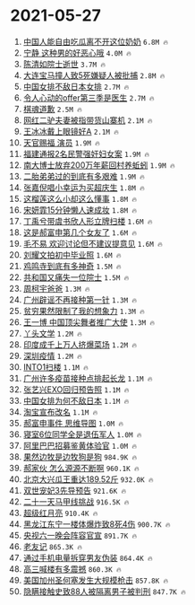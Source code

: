 # 2021-05-27

1. [中国人能自由吃瓜离不开这位奶奶](https://s.weibo.com/weibo?q=%23%E4%B8%AD%E5%9B%BD%E4%BA%BA%E8%83%BD%E8%87%AA%E7%94%B1%E5%90%83%E7%93%9C%E7%A6%BB%E4%B8%8D%E5%BC%80%E8%BF%99%E4%BD%8D%E5%A5%B6%E5%A5%B6%23&Refer=top) `6.8M 🔥`
1. [宁静 这种男的好恶心哦](https://s.weibo.com/weibo?q=%E5%AE%81%E9%9D%99%20%E8%BF%99%E7%A7%8D%E7%94%B7%E7%9A%84%E5%A5%BD%E6%81%B6%E5%BF%83%E5%93%A6&Refer=top) `4.0M 🔥`
1. [陈清如院士逝世](https://s.weibo.com/weibo?q=%23%E9%99%88%E6%B8%85%E5%A6%82%E9%99%A2%E5%A3%AB%E9%80%9D%E4%B8%96%23&Refer=top) `3.7M 🔥`
1. [大连宝马撞人致5死嫌疑人被批捕](https://s.weibo.com/weibo?q=%23%E5%A4%A7%E8%BF%9E%E5%AE%9D%E9%A9%AC%E6%92%9E%E4%BA%BA%E8%87%B45%E6%AD%BB%E5%AB%8C%E7%96%91%E4%BA%BA%E8%A2%AB%E6%89%B9%E6%8D%95%23&Refer=top) `2.8M 🔥`
1. [中国女排不敌日本女排](https://s.weibo.com/weibo?q=%E4%B8%AD%E5%9B%BD%E5%A5%B3%E6%8E%92%E4%B8%8D%E6%95%8C%E6%97%A5%E6%9C%AC%E5%A5%B3%E6%8E%92&Refer=top) `2.7M 🔥`
1. [令人心动的offer第三季是医生](https://s.weibo.com/weibo?q=%23%E4%BB%A4%E4%BA%BA%E5%BF%83%E5%8A%A8%E7%9A%84offer%E7%AC%AC%E4%B8%89%E5%AD%A3%E6%98%AF%E5%8C%BB%E7%94%9F%23&Refer=top) `2.7M 🔥`
1. [棋魂道歉](https://s.weibo.com/weibo?q=%23%E6%A3%8B%E9%AD%82%E9%81%93%E6%AD%89%23&Refer=top) `2.5M 🔥`
1. [网红二驴夫妻被指带货山寨机](https://s.weibo.com/weibo?q=%23%E7%BD%91%E7%BA%A2%E4%BA%8C%E9%A9%B4%E5%A4%AB%E5%A6%BB%E8%A2%AB%E6%8C%87%E5%B8%A6%E8%B4%A7%E5%B1%B1%E5%AF%A8%E6%9C%BA%23&Refer=top) `2.1M 🔥`
1. [王冰冰戴上眼镜好A](https://s.weibo.com/weibo?q=%23%E7%8E%8B%E5%86%B0%E5%86%B0%E6%88%B4%E4%B8%8A%E7%9C%BC%E9%95%9C%E5%A5%BDA%23&Refer=top) `2.1M 🔥`
1. [天官赐福 演员](https://s.weibo.com/weibo?q=%E5%A4%A9%E5%AE%98%E8%B5%90%E7%A6%8F%20%E6%BC%94%E5%91%98&Refer=top) `1.9M 🔥`
1. [福建通报2名民警强奸妇女案](https://s.weibo.com/weibo?q=%23%E7%A6%8F%E5%BB%BA%E9%80%9A%E6%8A%A52%E5%90%8D%E6%B0%91%E8%AD%A6%E5%BC%BA%E5%A5%B8%E5%A6%87%E5%A5%B3%E6%A1%88%23&Refer=top) `1.9M 🔥`
1. [南大博士放弃200万年薪回村养蚯蚓](https://s.weibo.com/weibo?q=%23%E5%8D%97%E5%A4%A7%E5%8D%9A%E5%A3%AB%E6%94%BE%E5%BC%83200%E4%B8%87%E5%B9%B4%E8%96%AA%E5%9B%9E%E6%9D%91%E5%85%BB%E8%9A%AF%E8%9A%93%23&Refer=top) `1.9M 🔥`
1. [二胎弟弟过的到底有多艰难](https://s.weibo.com/weibo?q=%23%E4%BA%8C%E8%83%8E%E5%BC%9F%E5%BC%9F%E8%BF%87%E7%9A%84%E5%88%B0%E5%BA%95%E6%9C%89%E5%A4%9A%E8%89%B0%E9%9A%BE%23&Refer=top) `1.9M 🔥`
1. [张嘉倪唱小幸运为买超庆生](https://s.weibo.com/weibo?q=%23%E5%BC%A0%E5%98%89%E5%80%AA%E5%94%B1%E5%B0%8F%E5%B9%B8%E8%BF%90%E4%B8%BA%E4%B9%B0%E8%B6%85%E5%BA%86%E7%94%9F%23&Refer=top) `1.8M 🔥`
1. [这榴莲这么小却这么懂事](https://s.weibo.com/weibo?q=%23%E8%BF%99%E6%A6%B4%E8%8E%B2%E8%BF%99%E4%B9%88%E5%B0%8F%E5%8D%B4%E8%BF%99%E4%B9%88%E6%87%82%E4%BA%8B%23&Refer=top) `1.8M 🔥`
1. [宋妍霏15分钟懒人速成妆](https://s.weibo.com/weibo?q=%23%E5%AE%8B%E5%A6%8D%E9%9C%8F15%E5%88%86%E9%92%9F%E6%87%92%E4%BA%BA%E9%80%9F%E6%88%90%E5%A6%86%23&Refer=top) `1.8M 🔥`
1. [丁禹兮带虞书欣人形立牌扫楼](https://s.weibo.com/weibo?q=%23%E4%B8%81%E7%A6%B9%E5%85%AE%E5%B8%A6%E8%99%9E%E4%B9%A6%E6%AC%A3%E4%BA%BA%E5%BD%A2%E7%AB%8B%E7%89%8C%E6%89%AB%E6%A5%BC%23&Refer=top) `1.6M 🔥`
1. [这是郝富申第几个女友了](https://s.weibo.com/weibo?q=%23%E8%BF%99%E6%98%AF%E9%83%9D%E5%AF%8C%E7%94%B3%E7%AC%AC%E5%87%A0%E4%B8%AA%E5%A5%B3%E5%8F%8B%E4%BA%86%23&Refer=top) `1.6M 🔥`
1. [毛不易 欢迎讨论但不建议提意见](https://s.weibo.com/weibo?q=%23%E6%AF%9B%E4%B8%8D%E6%98%93%20%E6%AC%A2%E8%BF%8E%E8%AE%A8%E8%AE%BA%E4%BD%86%E4%B8%8D%E5%BB%BA%E8%AE%AE%E6%8F%90%E6%84%8F%E8%A7%81%23&Refer=top) `1.6M 🔥`
1. [刘耀文拍初中毕业照](https://s.weibo.com/weibo?q=%23%E5%88%98%E8%80%80%E6%96%87%E6%8B%8D%E5%88%9D%E4%B8%AD%E6%AF%95%E4%B8%9A%E7%85%A7%23&Refer=top) `1.6M 🔥`
1. [鸡鸣寺到底有多神奇](https://s.weibo.com/weibo?q=%23%E9%B8%A1%E9%B8%A3%E5%AF%BA%E5%88%B0%E5%BA%95%E6%9C%89%E5%A4%9A%E7%A5%9E%E5%A5%87%23&Refer=top) `1.5M 🔥`
1. [共和国又痛失一位院士](https://s.weibo.com/weibo?q=%23%E5%85%B1%E5%92%8C%E5%9B%BD%E5%8F%88%E7%97%9B%E5%A4%B1%E4%B8%80%E4%BD%8D%E9%99%A2%E5%A3%AB%23&Refer=top) `1.5M 🔥`
1. [周柯宇爸爸](https://s.weibo.com/weibo?q=%23%E5%91%A8%E6%9F%AF%E5%AE%87%E7%88%B8%E7%88%B8%23&Refer=top) `1.3M 🔥`
1. [广州辟谣不再接种第一针](https://s.weibo.com/weibo?q=%23%E5%B9%BF%E5%B7%9E%E8%BE%9F%E8%B0%A3%E4%B8%8D%E5%86%8D%E6%8E%A5%E7%A7%8D%E7%AC%AC%E4%B8%80%E9%92%88%23&Refer=top) `1.3M 🔥`
1. [贫穷果然限制了我的想象力](https://s.weibo.com/weibo?q=%23%E8%B4%AB%E7%A9%B7%E6%9E%9C%E7%84%B6%E9%99%90%E5%88%B6%E4%BA%86%E6%88%91%E7%9A%84%E6%83%B3%E8%B1%A1%E5%8A%9B%23&Refer=top) `1.3M 🔥`
1. [王一博 中国顶尖舞者推广大使](https://s.weibo.com/weibo?q=%E7%8E%8B%E4%B8%80%E5%8D%9A%20%E4%B8%AD%E5%9B%BD%E9%A1%B6%E5%B0%96%E8%88%9E%E8%80%85%E6%8E%A8%E5%B9%BF%E5%A4%A7%E4%BD%BF&Refer=top) `1.3M 🔥`
1. [丫头文学](https://s.weibo.com/weibo?q=%E4%B8%AB%E5%A4%B4%E6%96%87%E5%AD%A6&Refer=top) `1.2M 🔥`
1. [印度成千上万人挤爆菜场](https://s.weibo.com/weibo?q=%23%E5%8D%B0%E5%BA%A6%E6%88%90%E5%8D%83%E4%B8%8A%E4%B8%87%E4%BA%BA%E6%8C%A4%E7%88%86%E8%8F%9C%E5%9C%BA%23&Refer=top) `1.2M 🔥`
1. [深圳疫情](https://s.weibo.com/weibo?q=%23%E6%B7%B1%E5%9C%B3%E7%96%AB%E6%83%85%23&Refer=top) `1.2M 🔥`
1. [INTO1扫楼](https://s.weibo.com/weibo?q=%23INTO1%E6%89%AB%E6%A5%BC%23&Refer=top) `1.1M 🔥`
1. [广州许多疫苗接种点排起长龙](https://s.weibo.com/weibo?q=%23%E5%B9%BF%E5%B7%9E%E8%AE%B8%E5%A4%9A%E7%96%AB%E8%8B%97%E6%8E%A5%E7%A7%8D%E7%82%B9%E6%8E%92%E8%B5%B7%E9%95%BF%E9%BE%99%23&Refer=top) `1.1M 🔥`
1. [张艺兴EXO回归预告照](https://s.weibo.com/weibo?q=%23%E5%BC%A0%E8%89%BA%E5%85%B4EXO%E5%9B%9E%E5%BD%92%E9%A2%84%E5%91%8A%E7%85%A7%23&Refer=top) `1.1M 🔥`
1. [中国女排为何不敌日本](https://s.weibo.com/weibo?q=%23%E4%B8%AD%E5%9B%BD%E5%A5%B3%E6%8E%92%E4%B8%BA%E4%BD%95%E4%B8%8D%E6%95%8C%E6%97%A5%E6%9C%AC%23&Refer=top) `1.1M 🔥`
1. [淘宝宣布改名](https://s.weibo.com/weibo?q=%23%E6%B7%98%E5%AE%9D%E5%AE%A3%E5%B8%83%E6%94%B9%E5%90%8D%23&Refer=top) `1.1M 🔥`
1. [郝富申事件 思维导图](https://s.weibo.com/weibo?q=%E9%83%9D%E5%AF%8C%E7%94%B3%E4%BA%8B%E4%BB%B6%20%E6%80%9D%E7%BB%B4%E5%AF%BC%E5%9B%BE&Refer=top) `1.0M 🔥`
1. [寝室6位同学全是退伍军人](https://s.weibo.com/weibo?q=%23%E5%AF%9D%E5%AE%A46%E4%BD%8D%E5%90%8C%E5%AD%A6%E5%85%A8%E6%98%AF%E9%80%80%E4%BC%8D%E5%86%9B%E4%BA%BA%23&Refer=top) `1.0M 🔥`
1. [阿里巴巴招募鉴黄体验官](https://s.weibo.com/weibo?q=%23%E9%98%BF%E9%87%8C%E5%B7%B4%E5%B7%B4%E6%8B%9B%E5%8B%9F%E9%89%B4%E9%BB%84%E4%BD%93%E9%AA%8C%E5%AE%98%23&Refer=top) `1.0M 🔥`
1. [果然边牧是边牧狗是狗](https://s.weibo.com/weibo?q=%23%E6%9E%9C%E7%84%B6%E8%BE%B9%E7%89%A7%E6%98%AF%E8%BE%B9%E7%89%A7%E7%8B%97%E6%98%AF%E7%8B%97%23&Refer=top) `984.9K 🔥`
1. [郝家伙 怎么源源不断啊](https://s.weibo.com/weibo?q=%E9%83%9D%E5%AE%B6%E4%BC%99%20%E6%80%8E%E4%B9%88%E6%BA%90%E6%BA%90%E4%B8%8D%E6%96%AD%E5%95%8A&Refer=top) `960.1K 🔥`
1. [北京大兴瓜王重达189.52斤](https://s.weibo.com/weibo?q=%23%E5%8C%97%E4%BA%AC%E5%A4%A7%E5%85%B4%E7%93%9C%E7%8E%8B%E9%87%8D%E8%BE%BE189.52%E6%96%A4%23&Refer=top) `932.0K 🔥`
1. [双世宠妃3先导预告](https://s.weibo.com/weibo?q=%23%E5%8F%8C%E4%B8%96%E5%AE%A0%E5%A6%833%E5%85%88%E5%AF%BC%E9%A2%84%E5%91%8A%23&Refer=top) `921.6K 🔥`
1. [二十一天马甲线挑战](https://s.weibo.com/weibo?q=%23%E4%BA%8C%E5%8D%81%E4%B8%80%E5%A4%A9%E9%A9%AC%E7%94%B2%E7%BA%BF%E6%8C%91%E6%88%98%23&Refer=top) `916.5K 🔥`
1. [超级红月亮](https://s.weibo.com/weibo?q=%23%E8%B6%85%E7%BA%A7%E7%BA%A2%E6%9C%88%E4%BA%AE%23&Refer=top) `910.4K 🔥`
1. [黑龙江东宁一楼体爆炸致8死4伤](https://s.weibo.com/weibo?q=%23%E9%BB%91%E9%BE%99%E6%B1%9F%E4%B8%9C%E5%AE%81%E4%B8%80%E6%A5%BC%E4%BD%93%E7%88%86%E7%82%B8%E8%87%B48%E6%AD%BB4%E4%BC%A4%23&Refer=top) `900.7K 🔥`
1. [央视六一晚会阵容官宣](https://s.weibo.com/weibo?q=%23%E5%A4%AE%E8%A7%86%E5%85%AD%E4%B8%80%E6%99%9A%E4%BC%9A%E9%98%B5%E5%AE%B9%E5%AE%98%E5%AE%A3%23&Refer=top) `891.7K 🔥`
1. [老友记](https://s.weibo.com/weibo?q=%E8%80%81%E5%8F%8B%E8%AE%B0&Refer=top) `865.3K 🔥`
1. [通过手机电量拆穿男友伪装](https://s.weibo.com/weibo?q=%23%E9%80%9A%E8%BF%87%E6%89%8B%E6%9C%BA%E7%94%B5%E9%87%8F%E6%8B%86%E7%A9%BF%E7%94%B7%E5%8F%8B%E4%BC%AA%E8%A3%85%23&Refer=top) `864.4K 🔥`
1. [高三喊楼有多震撼](https://s.weibo.com/weibo?q=%23%E9%AB%98%E4%B8%89%E5%96%8A%E6%A5%BC%E6%9C%89%E5%A4%9A%E9%9C%87%E6%92%BC%23&Refer=top) `860.3K 🔥`
1. [美国加州圣何塞发生大规模枪击](https://s.weibo.com/weibo?q=%23%E7%BE%8E%E5%9B%BD%E5%8A%A0%E5%B7%9E%E5%9C%A3%E4%BD%95%E5%A1%9E%E5%8F%91%E7%94%9F%E5%A4%A7%E8%A7%84%E6%A8%A1%E6%9E%AA%E5%87%BB%23&Refer=top) `857.8K 🔥`
1. [隐瞒接触史致88人被隔离男子被判刑](https://s.weibo.com/weibo?q=%23%E9%9A%90%E7%9E%92%E6%8E%A5%E8%A7%A6%E5%8F%B2%E8%87%B488%E4%BA%BA%E8%A2%AB%E9%9A%94%E7%A6%BB%E7%94%B7%E5%AD%90%E8%A2%AB%E5%88%A4%E5%88%91%23&Refer=top) `847.7K 🔥`
